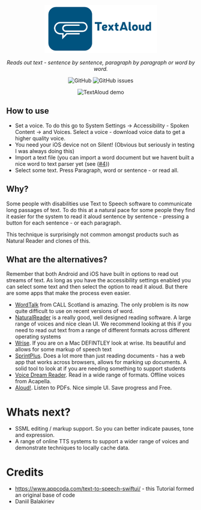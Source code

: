 <p align="center">
  <a href="https://acecentre.org.uk/">
    <img src="https://raw.githubusercontent.com/AceCentre/TextAloud/main/readme-logo.png" alt="TextAloud logo" width="300" />
  </a>
</p>
<p align="center"><i>Reads out text - sentence by sentence, paragraph by paragraph or word by word.</i></p>

<p align="center">
  <img alt="GitHub" src="https://img.shields.io/github/license/AceCentre/TextAloud">
  <img alt="GitHub issues" src="https://img.shields.io/github/issues/AceCentre/TextAloud">
</p>

<p align="center">
  <img src="https://raw.githubusercontent.com/AceCentre/TextAloud/main/readme-demo.gif" alt="TextAloud demo" width="250" />
</p>


## How to use

- Set a voice. To do this go to System Settings -> Accessibility - Spoken Content -> and Voices. Select a voice - download voice data to get a higher quality voice. 
- You need your iOS device not on Silent! (Obvious but seriously in testing I was always doing this)
- Import a text file (you can import a word document but we havent built a nice word to text parser yet (see ([#4](https://github.com/AceCentre/TextAloud/issues/4)))
-  Select some text. Press Paragraph, word or sentence - or read all. 


## Why?

Some people with disabilities use Text to Speech software to communicate long passages of text.  To do this at a natural pace for some people they find it easier for the system to read it aloud sentence by sentence - pressing a button for each sentence - or each paragraph. 

This technique is surprisingly not common amongst products such as Natural Reader and clones of this. 


## What are the alternatives?

Remember that both Android and iOS have built in options to read out streams of text. As long as you have the accessibility settings enabled you can  select some text and then select the option to read it aloud. But there are some apps that make the process even easier. 

* [WordTalk](https://www.wordtalk.org.uk/) from CALL Scotland is amazing. The only problem is its now quite difficult to use on recent versions of word. 
* [NaturalReader](https://duckduckgo.com/?q=naturalreader&ia=web) is a really good, well designed reading software. A large range of voices and nice clean UI. We recommend looking at this if you need to read out text from a range of different formats across different operating systems
* [Wrise](https://www.assistiveware.com/products/wrise). If you are on a Mac DEFINTLEY look at wrise. Its beautiful and allows for some markup of speech text
* [SprintPlus](https://www.jabbla.co.uk/software/sprintplus/). Does a lot more than just reading documents - has a web app that works across browsers, allows for marking up documents. A solid tool to look at if you are needing something to support students
* [Voice Dream Reader](https://www.voicedream.com/reader/). Read in a wide range of formats. Offline voices from Acapella. 
* [Aloud!](https://appappworks.com/aloud/). Listen to PDFs. Nice simple UI. Save progress and Free. 


# Whats next?

* SSML editing / markup support. So you can better indicate pauses, tone and expression.
* A range of online TTS systems to support a wider range of voices and demonstrate techniques to locally cache data. 


# Credits


* https://www.appcoda.com/text-to-speech-swiftui/ - this Tutorial formed an original base of code 
* Daniil Balakiriev


